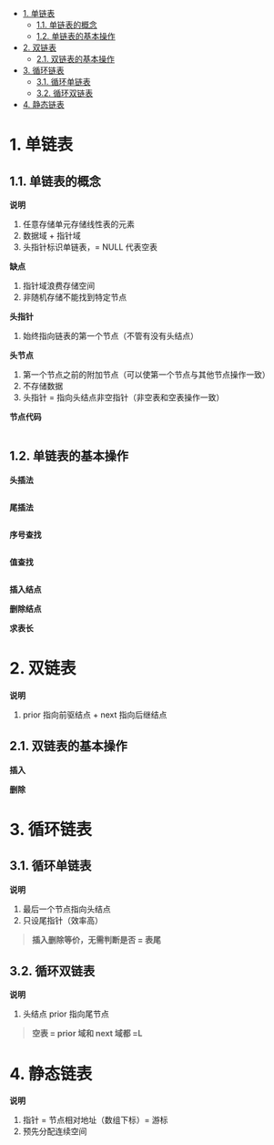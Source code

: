 - [1. 单链表](#1-单链表)
  - [1.1. 单链表的概念](#11-单链表的概念)
  - [1.2. 单链表的基本操作](#12-单链表的基本操作)
- [2. 双链表](#2-双链表)
  - [2.1. 双链表的基本操作](#21-双链表的基本操作)
- [3. 循环链表](#3-循环链表)
  - [3.1. 循环单链表](#31-循环单链表)
  - [3.2. 循环双链表](#32-循环双链表)
- [4. 静态链表](#4-静态链表)

# 1. 单链表

## 1.1. 单链表的概念

**说明**

1. 任意存储单元存储线性表的元素
2. 数据域 + 指针域
3. 头指针标识单链表，= NULL 代表空表 

**缺点**

1. 指针域浪费存储空间
2. 非随机存储不能找到特定节点

**头指针**

1. 始终指向链表的第一个节点（不管有没有头结点）

**头节点**

1. 第一个节点之前的附加节点（可以使第一个节点与其他节点操作一致）
2. 不存储数据
3. 头指针 = 指向头结点非空指针（非空表和空表操作一致）

**节点代码**

```cpp
```
## 1.2. 单链表的基本操作

**头插法**

```cpp
```

**尾插法**

```cpp
```

**序号查找**

```cpp
```

**值查找**

```cpp
```

**插入结点**

**删除结点**

**求表长**

# 2. 双链表

**说明**

1. prior 指向前驱结点 + next 指向后继结点

## 2.1. 双链表的基本操作

**插入**

**删除**

# 3. 循环链表

## 3.1. 循环单链表

**说明**

1. 最后一个节点指向头结点
2. 只设尾指针（效率高）

>**插入删除等价，无需判断是否 = 表尾**

## 3.2. 循环双链表

**说明**

1. 头结点 prior 指向尾节点

>**空表 = prior 域和 next 域都 =L**

# 4. 静态链表  

**说明**

1. 指针 = 节点相对地址（数组下标）= 游标
2. 预先分配连续空间